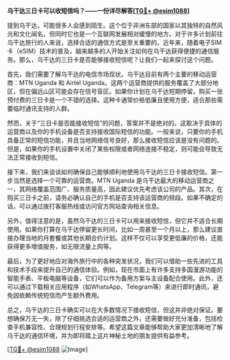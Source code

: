 **乌干达三日卡可以收短信吗？——一份详尽解答[[TG💪+ @esim1088](https://t.me/s/esim1088)]**

提到乌干达，可能很多人会感到陌生。这个位于非洲东部的国家以其独特的自然风光和文化闻名，但同时它也是一个互联网发展相对缓慢的地方。对于许多计划前往乌干达旅行的人来说，选择合适的通信方式是至关重要的。近年来，随着电子SIM卡（eSIM）技术的普及，越来越多的人开始关注如何在乌干达获得便捷的通信服务。那么，乌干达的三日卡是否能够接收短信呢？让我们一起来探讨这个问题。

首先，我们需要了解乌干达的电信市场现状。乌干达目前有两个主要的移动运营商：MTN Uganda 和 Airtel Uganda。这两个运营商提供的服务覆盖了大部分地区，但在偏远山区可能会存在信号盲区。如果你计划在乌干达短期停留，购买一张预付费的三日卡是一个不错的选择。这种卡通常价格低廉且使用方便，适合那些需要临时通讯支持的人群。

然而，关于“三日卡是否能接收短信”的问题，答案并不是绝对的。这取决于具体的运营商以及你的手机设备是否支持接收国际短信的功能。一般来说，只要你的手机具备正常的短信功能，并且当地网络信号良好，那么接收短信应该是没有问题的。但是，如果你的手机设置中关闭了某些权限或者网络连接不稳定，则可能会导致无法正常接收到短信。

接下来，我们来谈谈如何确保自己能够顺利地使用乌干达的三日卡接收短信。第一步当然是选择一个可靠的运营商。MTN Uganda 是乌干达最大的移动运营商之一，其网络覆盖范围广、服务质量高，因此建议优先考虑该公司的产品。其次，在购买三日卡之前，请务必确认自己的手机是否支持该运营商的频段。如果不确定的话，可以通过拨打客服热线或访问官方网站查询相关信息。

另外，值得注意的是，虽然乌干达的三日卡可以用来接收短信，但它并不适合长期使用。如果你打算在乌干达停留更长时间，比如一周甚至一个月以上，那么建议直接办理当地的月套餐或其他长期合约计划。这样不仅可以享受更低廉的价格，还能获得更多增值服务，如无限流量上网等。

最后，为了更好地应对海外旅行中的各种突发状况，我们可以借助一些先进的工具和技术手段来提升自己的通信体验。例如，现在市面上有许多支持多国漫游功能的智能手表、平板电脑等设备，它们可以作为备用方案与主设备配合使用。此外，还可以通过下载相关应用程序（如WhatsApp、Telegram等）来进行即时通讯，避免因依赖传统短信而产生额外费用。

总之，乌干达的三日卡确实可以在大多数情况下接收短信，但这并非绝对保证。要想确保万无一失，除了仔细挑选合适的运营商之外，还需要做好充分准备，包括检查手机兼容性、合理规划行程安排等。希望这篇文章能够帮助大家更加清晰地了解乌干达的通信环境，并为即将踏上这片神秘土地的朋友提供有益参考。

[[TG💪+ @esim1088](https://t.me/s/esim1088) ![Image](https://i.postimg.cc/4NQfJmqS/Snipaste-2025-05-13-00-14-12.png)]